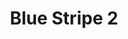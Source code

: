 ---
title: Blue Stripe 2
price: 16.00
tags: ["dog-collars"]
description: 
size: All
templateKey: product-page-layout
image: catty/blue-stripe.jpg
customField: 
    name: Select Size
    values: [{name: 'XSmall', priceChange: 0}, {name: 'Small', priceChange: 2},{name: 'Medium', priceChange: 4.00},{name: 'Large', priceChange: 8.00}]
---